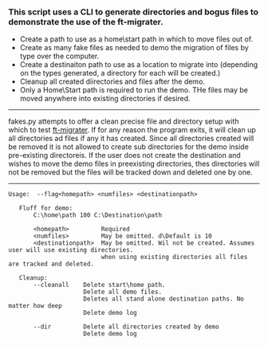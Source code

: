 ### This script uses a CLI to generate directories and bogus files to demonstrate the use of the ft-migrater.

  - Create a path to use as a home\start path in which to move files out of.
  - Create as many fake files as needed to demo the migration of files by type over the computer.
  - Create a destinaiton path to use as a location to migrate into
    (depending on the types generated, a directory for each will be created.)
  - Cleanup all created diirectories and files after the demo.
  - Only a Home\Start path is required to run the demo. THe files may be moved anywhere into 
  existing directories if desired. 
---  
 
fakes.py attempts to offer a clean precise file and directory setup with which to test [ft-migrater](). If for any reason the program exits, it will clean up all directories ad files if any it has created. Since all directories created will be removed it is not allowed to create sub directories for the demo inside pre-existing directoreis. If the user does not create the destination and wishes to move the demo files in preexisting directories, thes directories will not be removed but the files will be tracked down and deleted one by one.

---
~~~
Usage:  --flag<homepath> <numfiles> <destinationpath>

   Fluff for demo:
       C:\home\path 100 C:\Destination\path
       
       <homepath>         Required
       <numfiles>         May be omitted. d\Default is 10
       <destinationpath>  May be omitted. Wil not be created. Assumes user will use existing directories.
                          when using existing directories all files are tracked and deleted.
    
   Cleanup:
       --cleanall    Delete start\home path.
                     Delete all demo files.
                     Deletes all stand alone destination paths. No matter how deep
                     Delete demo log
       
       --dir         Delete all directories created by demo
                     Delete demo log
~~~


